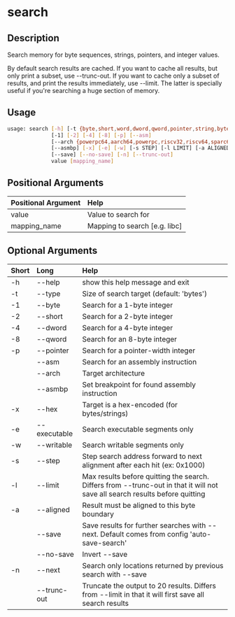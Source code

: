 <!-- THIS PART OF THIS FILE IS AUTOGENERATED. DO NOT MODIFY IT. See scripts/generate_docs.sh -->




# search

## Description


Search memory for byte sequences, strings, pointers, and integer values.

By default search results are cached. If you want to cache all results, but only print a subset, use --trunc-out. If you want to cache only a subset of results, and print the results immediately, use --limit. The latter is specially useful if you're searching a huge section of memory.
## Usage


```bash
usage: search [-h] [-t {byte,short,word,dword,qword,pointer,string,bytes,asm}]
              [-1] [-2] [-4] [-8] [-p] [--asm]
              [--arch {powerpc64,aarch64,powerpc,riscv32,riscv64,sparc64,mips64,msp430,alpha,amd64,sparc,thumb,cris,i386,ia64,m68k,mips,s390,none,avr,arm,vax}]
              [--asmbp] [-x] [-e] [-w] [-s STEP] [-l LIMIT] [-a ALIGNED]
              [--save] [--no-save] [-n] [--trunc-out]
              value [mapping_name]

```
## Positional Arguments

|Positional Argument|Help|
| :--- | :--- |
|value|Value to search for|
|mapping_name|Mapping to search [e.g. libc]|

## Optional Arguments

|Short|Long|Help|
| :--- | :--- | :--- |
|-h|--help|show this help message and exit|
|-t|--type|Size of search target (default: 'bytes')|
|-1|--byte|Search for a 1-byte integer|
|-2|--short|Search for a 2-byte integer|
|-4|--dword|Search for a 4-byte integer|
|-8|--qword|Search for an 8-byte integer|
|-p|--pointer|Search for a pointer-width integer|
||--asm|Search for an assembly instruction|
||--arch|Target architecture|
||--asmbp|Set breakpoint for found assembly instruction|
|-x|--hex|Target is a hex-encoded (for bytes/strings)|
|-e|--executable|Search executable segments only|
|-w|--writable|Search writable segments only|
|-s|--step|Step search address forward to next alignment after each hit (ex: 0x1000)|
|-l|--limit|Max results before quitting the search. Differs from --trunc-out in that it will not save all search results before quitting|
|-a|--aligned|Result must be aligned to this byte boundary|
||--save|Save results for further searches with --next. Default comes from config 'auto-save-search'|
||--no-save|Invert --save|
|-n|--next|Search only locations returned by previous search with --save|
||--trunc-out|Truncate the output to 20 results. Differs from --limit in that it will first save all search results|

<!-- END OF AUTOGENERATED PART. Do not modify this line or the line below, they mark the end of the auto-generated part of the file. If you want to extend the documentation in a way which cannot easily be done by adding to the command help description, write below the following line. -->
<!-- ------------\>8---- ----\>8---- ----\>8------------ -->
